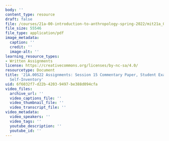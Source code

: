 ```yaml
---
body: ''
content_type: resource
draft: false
file: /courses/21a-00-introduction-to-anthropology-spring-2022/mit21a_00s22_sess15paper_ex1.pdf
file_size: 55546
file_type: application/pdf
image_metadata:
  caption: ''
  credit: ''
  image-alt: ''
learning_resource_types:
- Written Assignments
license: https://creativecommons.org/licenses/by-nc-sa/4.0/
resourcetype: Document
title: '21A.00S22 Assignments: Session 15 Commentary Paper, Student Example 1: Ritual
  Self-Inventory'
uid: 6f6032f7-d22b-4203-9497-be388d094cfa
video_files:
  archive_url: ''
  video_captions_file: ''
  video_thumbnail_file: ''
  video_transcript_file: ''
video_metadata:
  video_speakers: ''
  video_tags: ''
  youtube_description: ''
  youtube_id: ''
---
```

